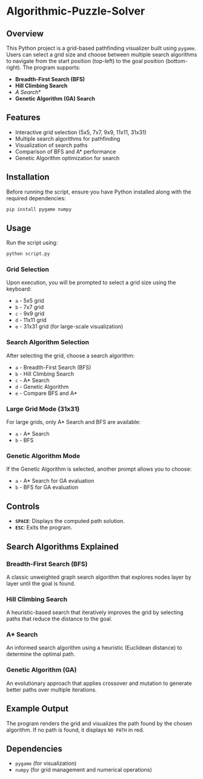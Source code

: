 # Algorithmic-Puzzle-Solver

## Overview
This Python project is a grid-based pathfinding visualizer built using `pygame`. Users can select a grid size and choose between multiple search algorithms to navigate from the start position (top-left) to the goal position (bottom-right). The program supports:

- **Breadth-First Search (BFS)**
- **Hill Climbing Search**
- **A* Search**
- **Genetic Algorithm (GA) Search**

## Features
- Interactive grid selection (5x5, 7x7, 9x9, 11x11, 31x31)
- Multiple search algorithms for pathfinding
- Visualization of search paths
- Comparison of BFS and A* performance
- Genetic Algorithm optimization for search

## Installation
Before running the script, ensure you have Python installed along with the required dependencies:

```sh
pip install pygame numpy
```

## Usage
Run the script using:

```sh
python script.py
```

### Grid Selection
Upon execution, you will be prompted to select a grid size using the keyboard:
- `a` - 5x5 grid
- `b` - 7x7 grid
- `c` - 9x9 grid
- `d` - 11x11 grid
- `e` - 31x31 grid (for large-scale visualization)

### Search Algorithm Selection
After selecting the grid, choose a search algorithm:
- `a` - Breadth-First Search (BFS)
- `b` - Hill Climbing Search
- `c` - A* Search
- `d` - Genetic Algorithm
- `e` - Compare BFS and A*

### Large Grid Mode (31x31)
For large grids, only A* Search and BFS are available:
- `a` - A* Search
- `b` - BFS

### Genetic Algorithm Mode
If the Genetic Algorithm is selected, another prompt allows you to choose:
- `a` - A* Search for GA evaluation
- `b` - BFS for GA evaluation

## Controls
- **`SPACE`**: Displays the computed path solution.
- **`ESC`**: Exits the program.

## Search Algorithms Explained
### Breadth-First Search (BFS)
A classic unweighted graph search algorithm that explores nodes layer by layer until the goal is found.

### Hill Climbing Search
A heuristic-based search that iteratively improves the grid by selecting paths that reduce the distance to the goal.

### A* Search
An informed search algorithm using a heuristic (Euclidean distance) to determine the optimal path.

### Genetic Algorithm (GA)
An evolutionary approach that applies crossover and mutation to generate better paths over multiple iterations.

## Example Output
The program renders the grid and visualizes the path found by the chosen algorithm. If no path is found, it displays `NO PATH` in red.

## Dependencies
- `pygame` (for visualization)
- `numpy` (for grid management and numerical operations)
